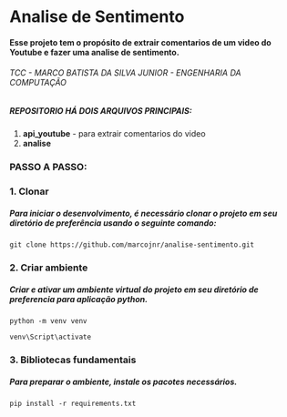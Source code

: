 # **Analise de Sentimento**


#### Esse projeto tem o propósito de extrair comentarios de um video do Youtube e fazer uma analise de sentimento.

###### TCC - MARCO BATISTA DA SILVA JUNIOR - ENGENHARIA DA COMPUTAÇÃO

##### REPOSITORIO HÁ DOIS ARQUIVOS PRINCIPAIS:
1. **api_youtube** - para extrair comentarios do video
2. **analise**

### PASSO A PASSO:



### 1. Clonar 
##### Para iniciar o desenvolvimento, é necessário clonar o projeto em seu diretório de preferência usando o seguinte comando:
 
```
git clone https://github.com/marcojnr/analise-sentimento.git
```

### 2. Criar ambiente
##### Criar e ativar um ambiente virtual do projeto em seu diretório de preferencia para aplicação python.

```
python -m venv venv
```
```
venv\Script\activate
```

### 3. Bibliotecas fundamentais
##### Para preparar o ambiente, instale os pacotes necessários.

```
pip install -r requirements.txt
```
